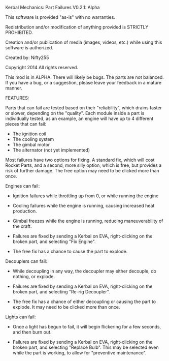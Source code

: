 Kerbal Mechanics: Part Failures
V0.2.1: Alpha

This software is provided "as-is" with no warranties.

Redistribution and/or modification of anything provided is STRICTLY PROHIBITED.

Creation and/or publication of media (images, videos, etc.) while using this software is authorized.

Created by: Nifty255

Copyright 2014 All rights reserved.


This mod is in ALPHA. There will likely be bugs. The parts are not balanced. If you have a bug, or a suggestion,
please leave your feedback in a mature manner.


FEATURES:

Parts that can fail are tested based on their "reliability", which drains faster or slower, depending on the "quality".
Each module inside a part is individually tested, as an example, an engine will have up to 4 different pieces that can fail:
- The ignition coil
- The cooling system
- The gimbal motor
- The alternator (not yet implemented)

Most failures have two options for fixing. A standard fix, which will cost Rocket Parts, and a second, more silly option,
which is free, but provides a risk of further damage. The free option may need to be clicked more than once.

Engines can fail:
  - Ignition failures while throttling up from 0, or while running the engine
  - Cooling failures while the engine is running, causing increased heat production.
  - Gimbal freezes while the engine is running, reducing maneuverability of the craft.

  - Failures are fixed by sending a Kerbal on EVA, right-clicking on the broken part, and selecting "Fix Engine".
  - The free fix has a chance to cause the part to explode.

Decouplers can fail:
  - While decoupling in any way, the decoupler may either decouple, do nothing, or explode.

  - Failures are fixed by sending a Kerbal on EVA, right-clicking on the broken part, and selecting "Re-rig Decoupler".
  - The free fix has a chance of either decoupling or causing the part to explode. It may need to be clicked more than once.

Lights can fail:
  - Once a light has begun to fail, it will begin flickering for a few seconds, and then burn out.

  - Failures are fixed by sending a Kerbal on EVA, right-clicking on the broken part, and selecting "Replace Bulb".
    This may be selected even while the part is working, to allow for "preventive maintenance".